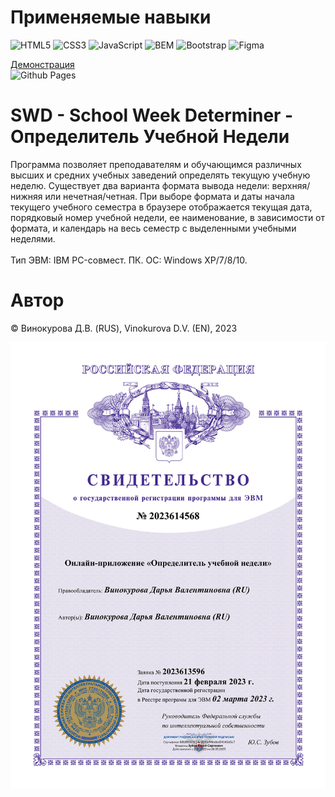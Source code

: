 # Применяемые навыки
![HTML5](https://img.shields.io/badge/html5-%23E34F26.svg?style=for-the-badge&logo=html5&logoColor=white)
![CSS3](https://img.shields.io/badge/css3-%231572B6.svg?style=for-the-badge&logo=css3&logoColor=white)
![JavaScript](https://img.shields.io/badge/javascript-%23323330.svg?style=for-the-badge&logo=javascript&logoColor=%23F7DF1E)
![BEM](https://img.shields.io/static/v1?style=for-the-badge&message=BEM&color=000000&logo=BEM&logoColor=FFFFFF&label=)
![Bootstrap](https://img.shields.io/badge/bootstrap-%238511FA.svg?style=for-the-badge&logo=bootstrap&logoColor=white)
![Figma](https://img.shields.io/badge/figma-%23F24E1E.svg?style=for-the-badge&logo=figma&logoColor=white)

[Демонстрация](https://dvin-programmer.github.io/SWD/)
<br>![Github Pages](https://img.shields.io/badge/github%20pages-121013?style=for-the-badge&logo=github&logoColor=white)


# SWD - School Week Determiner - Определитель Учебной Недели
Программа позволяет преподавателям и обучающимся различных высших и средних учебных
заведений определять текущую учебную неделю. Существует два варианта формата вывода
недели: верхняя/нижняя или нечетная/четная. При выборе формата и даты начала текущего
учебного семестра в браузере отображается текущая дата, порядковый номер учебной недели,
ее наименование, в зависимости от формата, и календарь на весь семестр с выделенными
учебными неделями. 
<br><br>Тип ЭВМ: IBM PC-совмест. ПК. ОС: Windows ХР/7/8/10.

# Автор
© Винокурова Д.В. (RUS), Vinokurova D.V. (EN), 2023

![Свидетельство на программу ЭВМ](./img/Свидетельство.png)

